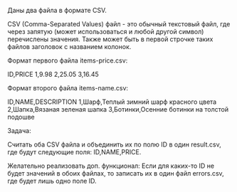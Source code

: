Даны два файла в формате CSV.

CSV (Comma-Separated Values) файл - это обычный текстовый файл, где через запятую (может использоваться и любой другой символ) перечислены значения. Также может быть в первой строчке таких файлов заголовок с названием колонок.

Формат первого файла items-price.csv:

ID,PRICE
1,9.98
2,25.05
3,16.45

Формат второго файла items-name.csv:

ID,NAME,DESCRIPTION
1,Шарф,Теплый зимний шарф красного цвета
2,Шапка,Вязаная зеленая шапка
3,Ботинки,Осенние ботинки на толстой подошве

Задача:

Считать оба CSV файла и объединить их по полю ID в один result.csv, где будут следующие поля: ID,NAME,PRICE.

Желательно реализовать доп. функционал:
Если для каких-то ID не будет значений в обоих файлах, то записать их в один файл errors.csv, где будет лишь одно поле ID.
